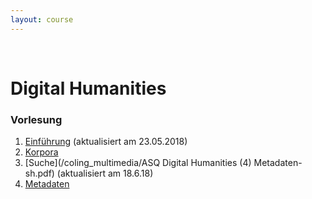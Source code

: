 ```yaml
---
layout: course
---
```


<br>

# Digital Humanities

### Vorlesung
1. [Einführung](/coling_multimedia/ASQ+Digital+Humanities+%281%29+Intro_sh-p-1507.pdf) (aktualisiert am 23.05.2018)
2. [Korpora](/coling_multimedia/ASQ+Digital+Humanities+%282%29+Korpora_sh.pdf)
3. [Suche](/coling_multimedia/ASQ Digital Humanities (4) Metadaten-sh.pdf) (aktualisiert am 18.6.18)
4. [Metadaten](/coling_multimedia/ASQ+Digital+Humanities+%284%29+Metadaten_sh-p-1522.pdf)
